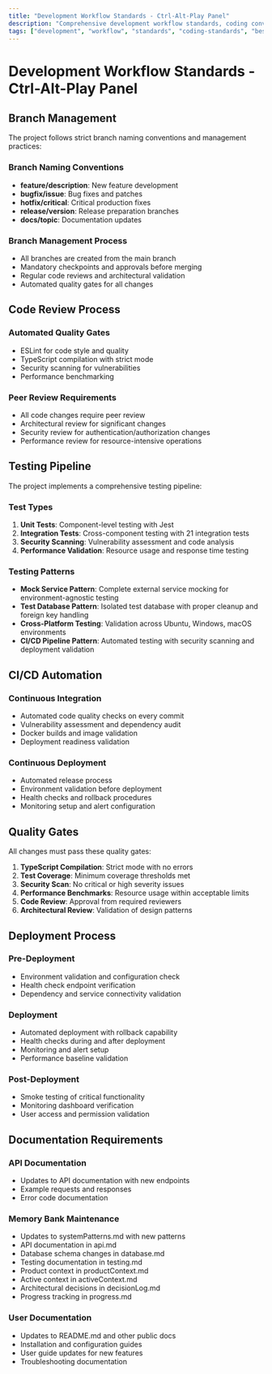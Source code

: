 ```yaml
---
title: "Development Workflow Standards - Ctrl-Alt-Play Panel"
description: "Comprehensive development workflow standards, coding conventions, and best practices for the Ctrl-Alt-Play Panel project."
tags: ["development", "workflow", "standards", "coding-standards", "best-practices", "ci-cd"]
---
```


# Development Workflow Standards - Ctrl-Alt-Play Panel

## Branch Management

The project follows strict branch naming conventions and management practices:

### Branch Naming Conventions
- **feature/description**: New feature development
- **bugfix/issue**: Bug fixes and patches
- **hotfix/critical**: Critical production fixes
- **release/version**: Release preparation branches
- **docs/topic**: Documentation updates

### Branch Management Process
- All branches are created from the main branch
- Mandatory checkpoints and approvals before merging
- Regular code reviews and architectural validation
- Automated quality gates for all changes

## Code Review Process

### Automated Quality Gates
- ESLint for code style and quality
- TypeScript compilation with strict mode
- Security scanning for vulnerabilities
- Performance benchmarking

### Peer Review Requirements
- All code changes require peer review
- Architectural review for significant changes
- Security review for authentication/authorization changes
- Performance review for resource-intensive operations

## Testing Pipeline

The project implements a comprehensive testing pipeline:

### Test Types
1. **Unit Tests**: Component-level testing with Jest
2. **Integration Tests**: Cross-component testing with 21 integration tests
3. **Security Scanning**: Vulnerability assessment and code analysis
4. **Performance Validation**: Resource usage and response time testing

### Testing Patterns
- **Mock Service Pattern**: Complete external service mocking for environment-agnostic testing
- **Test Database Pattern**: Isolated test database with proper cleanup and foreign key handling
- **Cross-Platform Testing**: Validation across Ubuntu, Windows, macOS environments
- **CI/CD Pipeline Pattern**: Automated testing with security scanning and deployment validation

## CI/CD Automation

### Continuous Integration
- Automated code quality checks on every commit
- Vulnerability assessment and dependency audit
- Docker builds and image validation
- Deployment readiness validation

### Continuous Deployment
- Automated release process
- Environment validation before deployment
- Health checks and rollback procedures
- Monitoring setup and alert configuration

## Quality Gates

All changes must pass these quality gates:

1. **TypeScript Compilation**: Strict mode with no errors
2. **Test Coverage**: Minimum coverage thresholds met
3. **Security Scan**: No critical or high severity issues
4. **Performance Benchmarks**: Resource usage within acceptable limits
5. **Code Review**: Approval from required reviewers
6. **Architectural Review**: Validation of design patterns

## Deployment Process

### Pre-Deployment
- Environment validation and configuration check
- Health check endpoint verification
- Dependency and service connectivity validation

### Deployment
- Automated deployment with rollback capability
- Health checks during and after deployment
- Monitoring and alert setup
- Performance baseline validation

### Post-Deployment
- Smoke testing of critical functionality
- Monitoring dashboard verification
- User access and permission validation

## Documentation Requirements

### API Documentation
- Updates to API documentation with new endpoints
- Example requests and responses
- Error code documentation

### Memory Bank Maintenance
- Updates to systemPatterns.md with new patterns
- API documentation in api.md
- Database schema changes in database.md
- Testing documentation in testing.md
- Product context in productContext.md
- Active context in activeContext.md
- Architectural decisions in decisionLog.md
- Progress tracking in progress.md

### User Documentation
- Updates to README.md and other public docs
- Installation and configuration guides
- User guide updates for new features
- Troubleshooting documentation
